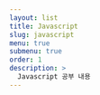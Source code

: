 ```yaml
---
layout: list
title: Javascript
slug: javascript
menu: true
submenu: true
order: 1
description: >
  Javascript 공부 내용
---
```

